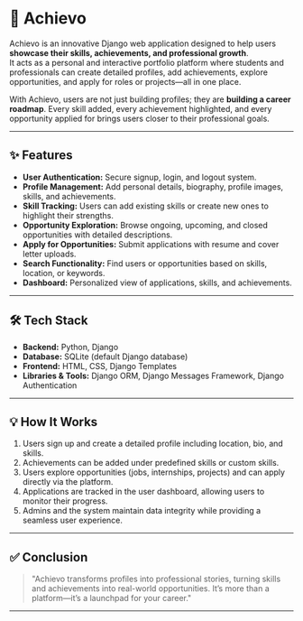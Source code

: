 # 🎯 Achievo

Achievo is an innovative Django web application designed to help users **showcase their skills, achievements, and professional growth**.  
It acts as a personal and interactive portfolio platform where students and professionals can create detailed profiles, add achievements, explore opportunities, and apply for roles or projects—all in one place.  

With Achievo, users are not just building profiles; they are **building a career roadmap**. Every skill added, every achievement highlighted, and every opportunity applied for brings users closer to their professional goals.  

---

## ✨ Features
- **User Authentication:** Secure signup, login, and logout system.  
- **Profile Management:** Add personal details, biography, profile images, skills, and achievements.  
- **Skill Tracking:** Users can add existing skills or create new ones to highlight their strengths.  
- **Opportunity Exploration:** Browse ongoing, upcoming, and closed opportunities with detailed descriptions.  
- **Apply for Opportunities:** Submit applications with resume and cover letter uploads.  
- **Search Functionality:** Find users or opportunities based on skills, location, or keywords.  
- **Dashboard:** Personalized view of applications, skills, and achievements.  

---

## 🛠 Tech Stack
- **Backend:** Python, Django  
- **Database:** SQLite (default Django database)  
- **Frontend:** HTML, CSS, Django Templates  
- **Libraries & Tools:** Django ORM, Django Messages Framework, Django Authentication  

---

## 💡 How It Works
1. Users sign up and create a detailed profile including location, bio, and skills.  
2. Achievements can be added under predefined skills or custom skills.  
3. Users explore opportunities (jobs, internships, projects) and can apply directly via the platform.  
4. Applications are tracked in the user dashboard, allowing users to monitor their progress.  
5. Admins and the system maintain data integrity while providing a seamless user experience.  

---

## ✅ Conclusion
> "Achievo transforms profiles into professional stories, turning skills and achievements into real-world opportunities. It’s more than a platform—it’s a launchpad for your career."

---
